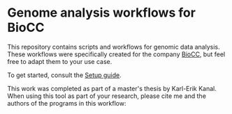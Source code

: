 # Genome analysis workflows for BioCC

This repository contains scripts and workflows for genomic data analysis. These workflows were specifically created for the company [BioCC](https://www.biocc.ee/en), but feel free to adapt them to your use case.

To get started, consult the [Setup guide](https://github.com/Karlerikkanal/GenomeAnalysisTool/blob/main/setup_guide.md).

This work was completed as part of a master's thesis by Karl-Erik Kanal. When using this tool as part of your research, please cite me and the authors of the programs in this workflow: 

